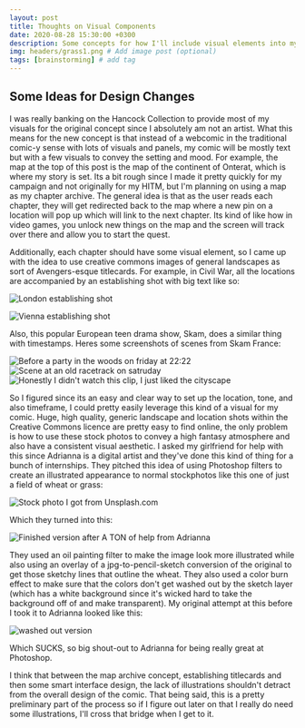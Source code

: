 ```yaml
---
layout: post
title: Thoughts on Visual Components
date: 2020-08-28 15:30:00 +0300
description: Some concepts for how I'll include visual elements into my comic when I'm not an artist # Add post description (optional)
img: headers/grass1.png # Add image post (optional)
tags: [brainstorming] # add tag
---
```

## Some Ideas for Design Changes

I was really banking on the Hancock Collection to provide most of my visuals for the original concept since I absolutely am not an artist. What this means for the new concept is that instead of a webcomic in the traditional comic-y sense with lots of visuals and panels, my comic will be mostly text but with a few visuals to convey the setting and mood. For example, the map at the top of this post is the map of the continent of Onterat, which is where my story is set. Its a bit rough since I made it pretty quickly for my campaign and not originally for my HITM, but I'm planning on using a map as my chapter archive. The general idea is that as the user reads each chapter, they will get redirected back to the map where a new pin on a location will pop up which will link to the next chapter. Its kind of like how in video games, you unlock new things on the map and the screen will track over there and allow you to start the quest. 

Additionally, each chapter should have some visual element, so I came up with the idea to use creative commons images of general landscapes as sort of Avengers-esque titlecards. For example, in Civil War, all the locations are accompanied by an establishing shot with big text like so:

![London establishing shot]({{site.baseurl}}/assets/img/posts/london.png)

![Vienna establishing shot]({{site.baseurl}}/assets/img/posts/vienna.png)

Also, this popular European teen drama show, Skam, does a similar thing with timestamps. Heres some screenshots of scenes from Skam France:

![Before a party in the woods on friday at 22:22]({{site.baseurl}}/assets/img/posts/friday.png)
![Scene at an old racetrack on satruday]({{site.baseurl}}/assets/img/posts/saturday.png)
![Honestly I didn't watch this clip, I just liked the cityscape]({{site.baseurl}}/assets/img/posts/wednesday.png)

So I figured since its an easy and clear way to set up the location, tone, and also timeframe, I could pretty easily leverage this kind of a visual for my comic. Huge, high quality, generic landscape and location shots within the Creative Commons licence are pretty easy to find online, the only problem is how to use these stock photos to convey a high fantasy atmosphere and also have a consistent visual aesthetic. I asked my girlfriend for help with this since Adrianna is a digital artist and they've done this kind of thing for a bunch of internships. They pitched this idea of using Photoshop filters to create an illustrated appearance to normal stockphotos like this one of just a field of wheat or grass:

![Stock photo I got from Unsplash.com]({{site.baseurl}}/assets/img/posts/grass.jpeg)

Which they turned into this:

![Finished version after A TON of help from Adrianna]({{site.baseurl}}/assets/img/posts/grass_text.png)

They used an oil painting filter to make the image look more illustrated while also using an overlay of a jpg-to-pencil-sketch conversion of the original to get those sketchy lines that outline the wheat. They also used a color burn effect to make sure that the colors don't get washed out by the sketch layer (which has a white background since it's wicked hard to take the background off of and make transparent). My original attempt at this before I took it to Adrianna looked like this: 

![washed out version]({{site.baseurl}}/assets/img/posts/grass_sketched.png)

Which SUCKS, so big shout-out to Adrianna for being really great at Photoshop.

I think that between the map archive concept, establishing titlecards and then some smart interface design, the lack of illustrations shouldn't detract from the overall design of the comic. That being said, this is a pretty preliminary part of the process so if I figure out later on that I really do need some illustrations, I'll cross that bridge when I get to it.
